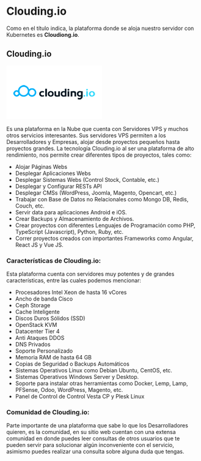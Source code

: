 # Clouding.io

Como en el título indica, la plataforma donde se aloja nuestro servidor con Kubernetes es **Cloudiong.io**.

## Clouding.io
![Clouding.io](https://github.com/juanglez01/K0S/blob/c887b9fa68877a3f44fe9b716719581bc5b93383/Imagenes/clouding.io.jpg)

Es una plataforma en la Nube que cuenta con Servidores VPS y muchos otros servicios interesantes. Sus servidores VPS permiten a los Desarrolladores y Empresas, alojar desde proyectos pequeños hasta proyectos grandes.
La tecnología Clouding.io al ser una plataforma de alto rendimiento, nos permite crear diferentes tipos de proyectos, tales como:

- Alojar Páginas Webs
- Desplegar Aplicaciones Webs
- Desplegar Sistemas Webs (Control Stock, Contable, etc.)
- Desplegar y Configurar  RESTs API
- Desplegar CMSs (WordPress, Joomla, Magento, Opencart, etc.)
- Trabajar con Base de Datos no Relacionales como Mongo DB, Redis, Couch, etc.
- Servir data para aplicaciones Android e iOS.
- Crear Backups y Almacenamiento de Archivos.
- Crear proyectos con diferentes Lenguajes de Programación como PHP, TypeScript (Javascript), Python, Ruby, etc.
- Correr proyectos creados con importantes Frameworks como Angular, React JS y Vue JS.

### Características de Clouding.io:

Esta plataforma cuenta con servidores muy potentes y de grandes características, entre las cuales podemos mencionar:

- Procesadores Intel Xeon de hasta 16 vCores
- Ancho de banda Cisco
- Ceph Storage
- Cache Inteligente
- Discos Duros Sólidos (SSD)
- OpenStack KVM
- Datacenter Tier 4
- Anti Ataques DDOS
- DNS Privados
- Soporte Personalizado
- Memoria RAM de hasta 64 GB
- Copias de Seguridad o Backups Automáticos
- Sistemas Operativos Linux como Debian Ubuntu, CentOS, etc.
- Sistemas Operativos Windows Server y Desktop.
- Soporte para instalar otras herramientas como Docker, Lemp, Lamp, PFSense, Odoo, WordPress, Magento, etc.
- Panel de Control de Control Vesta CP y Plesk Linux

### Comunidad de Clouding.io:
Parte importante de una plataforma que sabe lo que los Desarrolladores quieren, es la comunidad, en su sitio web cuentan con una extensa comunidad en donde puedes leer consultas de otros usuarios que te pueden servir para solucionar algún inconveniente con el servicio, asimismo puedes realizar una consulta sobre alguna duda que tengas.
